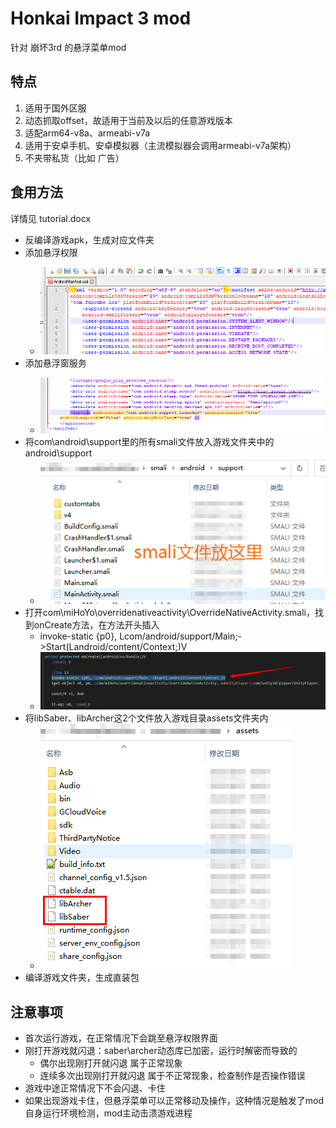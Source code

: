 # Honkai Impact 3 mod

针对 崩坏3rd 的悬浮菜单mod

## 特点
1. 适用于国外区服
2. 动态抓取offset，故适用于当前及以后的任意游戏版本
3. 适配arm64-v8a、armeabi-v7a
4. 适用于安卓手机、安卓模拟器（主流模拟器会调用armeabi-v7a架构）
5. 不夹带私货（比如 广告）

## 食用方法
详情见 tutorial.docx

* 反编译游戏apk，生成对应文件夹
* 添加悬浮权限	<uses-permission android:name="android.permission.SYSTEM_ALERT_WINDOW"/>
  * ![image](https://github.com/JMBQ/image/blob/main/Honkai-Impact-3-mod/01.png)
* 添加悬浮窗服务	<service		android:name="com.android.support.Launcher"		android:enabled="true" 	android:exported="false" 	android:stopWithTask="true"/>
  * ![image](https://github.com/JMBQ/image/blob/main/Honkai-Impact-3-mod/02.png)
* 将com\android\support里的所有smali文件放入游戏文件夹中的android\support
  * ![image](https://github.com/JMBQ/image/blob/main/Honkai-Impact-3-mod/03.png)
* 打开com\miHoYo\overridenativeactivity\OverrideNativeActivity.smali，找到onCreate方法，在方法开头插入
  * invoke-static {p0}, Lcom/android/support/Main;->Start(Landroid/content/Context;)V
  * ![image](https://github.com/JMBQ/image/blob/main/Honkai-Impact-3-mod/04.png)
* 将libSaber、libArcher这2个文件放入游戏目录assets文件夹内
  * ![image](https://github.com/JMBQ/image/blob/main/Honkai-Impact-3-mod/05.png)
* 编译游戏文件夹，生成直装包


## 注意事项
* 首次运行游戏，在正常情况下会跳至悬浮权限界面
* 刚打开游戏就闪退：saber\archer动态库已加密，运行时解密而导致的
  * 偶尔出现刚打开就闪退 属于正常现象
  * 连续多次出现刚打开就闪退 属于不正常现象，检查制作是否操作错误
* 游戏中途正常情况下不会闪退、卡住
* 如果出现游戏卡住，但悬浮菜单可以正常移动及操作，这种情况是触发了mod自身运行环境检测，mod主动击溃游戏进程

